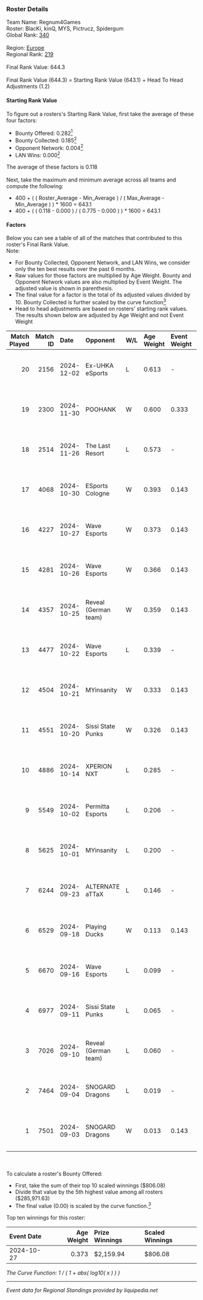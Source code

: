 ### Roster Details<br />
Team Name: Regnum4Games<br />
Roster: BlacKi, kinQ, MYS, Pictrucz, Spidergum<br />
Global Rank: [340](../../standings_global_2025_02_28.md)<br />
<br />
Region: [Europe]( ../../standings_europe_2025_02_28.md)<br />
Regional Rank: [219]( ../../standings_europe_2025_02_28.md)<br />
<br />
Final Rank Value:  644.3<br />
<br />
Final Rank Value (644.3) = Starting Rank Value (643.1) + Head To Head Adjustments (1.2)<br />

#### Starting Rank Value<br />
To figure out a rosters's Starting Rank Value, first take the average of these four factors:<br />
- Bounty Offered: 0.282[<sup>1</sup>](#table2)
- Bounty Collected: 0.185[<sup>2</sup>](#table1)
- Opponent Network: 0.004[<sup>2</sup>](#table1)
- LAN Wins: 0.000[<sup>2</sup>](#table1)

The average of these factors is 0.118<br />
<br />
Next, take the maximum and minimum average across all teams and compute the following:<br />
- 400 + ( ( Roster_Average - Min_Average ) / ( Max_Average - Min_Average ) ) * 1600 = 643.1
- 400 + ( ( 0.118 - 0.000 ) / ( 0.775 - 0.000 ) ) * 1600 = 643.1


#### Factors<br />
Below you can see a table of all of the matches that contributed to this roster's Final Rank Value.<br />
Note:<br />

- For Bounty Collected, Opponent Network, and LAN Wins, we consider only the ten best results over the past 6 months.
- Raw values for those factors are multiplied by Age Weight. Bounty and Opponent Network values are also multiplied by Event Weight. The adjusted value is shown in parenthesis.
- The final value for a factor is the total of its adjusted values divided by 10. Bounty Collected is further scaled by the curve function[<sup>3</sup>](#curveFunction)
- Head to head adjustments are based on rosters' starting rank values. The results shown below are adjusted by Age Weight and not Event Weight
<span id="table1"></span><br />


| Match Played | Match ID | Date       | Opponent             | W/L | Age Weight | Event Weight | Bounty Collected | Opponent Network | LAN Wins  | H2H Adj. | Roster                                     |
| -: | -: | :- | :- | :- | :- | :- | :- | :- | :- | -: | :- |
|           20 |     2156 | 2024-12-02 | Ex-UHKA eSports      | L   | 0.613      | -            | -                | -                | -         |   -13.20 | BlacKi, kinQ, MYS, Pictrucz, Spidergum     |
|           19 |     2300 | 2024-11-30 | POOHANK              | W   | 0.600      | 0.333        | 0.000 (0.000)    | 0.018 (0.004)    | 0 (0.000) |     7.40 | BlacKi, kinQ, MYS, Pictrucz, Spidergum     |
|           18 |     2514 | 2024-11-26 | The Last Resort      | L   | 0.573      | -            | -                | -                | -         |    -6.82 | BlacKi, kinQ, MYS, Pictrucz, Spidergum     |
|           17 |     4068 | 2024-10-30 | ESports Cologne      | W   | 0.393      | 0.143        | 0.000 (0.000)    | 0.019 (0.001)    | 0 (0.000) |     3.35 | BlacKi, kinQ, MYS, Pictrucz, Spidergum     |
|           16 |     4227 | 2024-10-27 | Wave Esports         | W   | 0.373      | 0.143        | 0.002 (0.000)    | 0.123 (0.007)    | 0 (0.000) |     5.91 | BlacKi, catf1sh, kinQ, Pictrucz, Spidergum |
|           15 |     4281 | 2024-10-26 | Wave Esports         | W   | 0.366      | 0.143        | 0.002 (0.000)    | 0.123 (0.006)    | 0 (0.000) |     5.88 | BlacKi, catf1sh, kinQ, Pictrucz, Spidergum |
|           14 |     4357 | 2024-10-25 | Reveal (German team) | W   | 0.359      | 0.143        | 0.001 (0.000)    | 0.209 (0.011)    | 0 (0.000) |     6.01 | BlacKi, catf1sh, kinQ, Pictrucz, Spidergum |
|           13 |     4477 | 2024-10-22 | Wave Esports         | L   | 0.339      | -            | -                | -                | -         |    -5.33 | BlacKi, catf1sh, kinQ, Pictrucz, Spidergum |
|           12 |     4504 | 2024-10-21 | MYinsanity           | W   | 0.333      | 0.143        | 0.003 (0.000)    | 0.094 (0.004)    | 0 (0.000) |     5.85 | BlacKi, kinQ, MYS, Pictrucz, Spidergum     |
|           11 |     4551 | 2024-10-20 | Sissi State Punks    | W   | 0.326      | 0.143        | 0.000 (0.000)    | 0.074 (0.003)    | 0 (0.000) |     4.89 | BlacKi, catf1sh, kinQ, Pictrucz, Spidergum |
|           10 |     4886 | 2024-10-14 | XPERION NXT          | L   | 0.285      | -            | -                | -                | -         |    -4.20 | BlacKi, kinQ, MYS, Pictrucz, Spidergum     |
|            9 |     5549 | 2024-10-02 | Permitta Esports     | L   | 0.206      | -            | -                | -                | -         |    -2.01 | BlacKi, kinQ, MYS, Pictrucz, Spidergum     |
|            8 |     5625 | 2024-10-01 | MYinsanity           | L   | 0.200      | -            | -                | -                | -         |    -2.89 | BlacKi, catf1sh, kinQ, Pictrucz, Spidergum |
|            7 |     6244 | 2024-09-23 | ALTERNATE aTTaX      | L   | 0.146      | -            | -                | -                | -         |    -0.60 | BlacKi, kinQ, MYS, Pictrucz, Spidergum     |
|            6 |     6529 | 2024-09-18 | Playing Ducks        | W   | 0.113      | 0.143        | 0.000 (0.000)    | 0.000 (0.000)    | 0 (0.000) |     0.74 | BlacKi, catf1sh, kinQ, Pictrucz, Spidergum |
|            5 |     6670 | 2024-09-16 | Wave Esports         | L   | 0.099      | -            | -                | -                | -         |    -1.57 | BlacKi, kinQ, MYS, Pictrucz, Spidergum     |
|            4 |     6977 | 2024-09-11 | Sissi State Punks    | L   | 0.065      | -            | -                | -                | -         |    -1.13 | BlacKi, kinQ, MYS, Pictrucz, Spidergum     |
|            3 |     7026 | 2024-09-10 | Reveal (German team) | L   | 0.060      | -            | -                | -                | -         |    -0.94 | BlacKi, catf1sh, kinQ, Pictrucz, Spidergum |
|            2 |     7464 | 2024-09-04 | SNOGARD Dragons      | L   | 0.019      | -            | -                | -                | -         |    -0.33 | BlacKi, kinQ, MYS, Pictrucz, Spidergum     |
|            1 |     7501 | 2024-09-03 | SNOGARD Dragons      | W   | 0.013      | 0.143        | 0.000 (0.000)    | 0.042 (0.000)    | 0 (0.000) |     0.18 | BlacKi, catf1sh, kinQ, Pictrucz, Spidergum |

<br />
<span id="table2"></span><br />
To calculate a roster's Bounty Offered:<br />

- First, take the sum of their top 10 scaled winnings ($806.08)
- Divide that value by the 5th highest value among all rosters ($285,971.63)
- The final value (0.00) is scaled by the curve function.[<sup>3</sup>](#curveFunction)

Top ten winnings for this roster:<br />

| Event Date | Age Weight | Prize Winnings | Scaled Winnings |
| :- | -: | :- | :- |
| 2024-10-27 |      0.373 | $2,159.94      | $806.08         |


<span id="curveFunction"></span>_The Curve Function: 1 / ( 1 + abs( log10( x ) ) )_<br />

---
_Event data for Regional Standings provided by liquipedia.net_<br />
